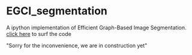 # EGCI_segmentation
A ipython implementation of Efficient Graph-Based Image Segmentation.
 [click here](https://github.com/xavysp/EGBI_segmentation/blob/master/EGBIseg.ipynb) to surf the code
 
 "Sorry for the inconvenience, we are in construction yet"
